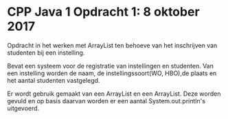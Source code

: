 # CPP Java 1 Opdracht 1:    8 oktober 2017
Opdracht in het werken met ArrayList ten behoeve van het inschrijven van studenten bij een instelling.

Bevat een systeem voor de registratie van instellingen en studenten. Van een instelling worden de naam, 
de instellingssoort(WO, HBO),de plaats en het aantal studenten vastgelegd.

Er wordt gebruik gemaakt van een ArrayList<Instelling> en een ArrayList<Plaatsen>. 
Deze worden gevuld en op basis daarvan worden er een aantal System.out.println's uitgevoerd.
